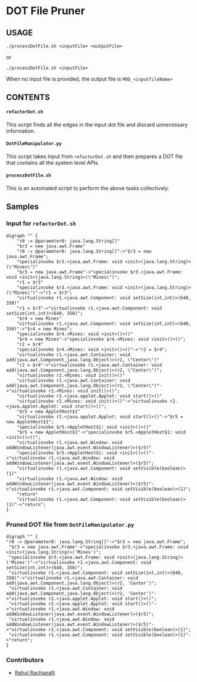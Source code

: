 # DOT File Pruner
## USAGE
```
./processDotFile.sh <inputFile> <outputFile>
```
or 
```
./processDotFile.sh <inputFile>
```
When no input file is provided, the output file is `MOD_<inputfileName>`

## CONTENTS
#### `refactorDot.sh`
This script finds all the edges in the input dot file and discard unnecessary information. 

#### `DotFileManipulator.py` 
This script takes input from `refactorDot.sh` and then prepares a DOT file that contains all the system level APIs.

#### `processDotFile.sh`
This is an automated script to perform the above tasks collectively.

## Samples
### Input for `refactorDot.sh`
```
digraph "" {
    "r0 := @parameter0: java.lang.String[]"
    "$r3 = new java.awt.Frame"
    "r0 := @parameter0: java.lang.String[]"->"$r3 = new java.awt.Frame";
    "specialinvoke $r3.<java.awt.Frame: void <init>(java.lang.String)>(\"Mines\")"
    "$r3 = new java.awt.Frame"->"specialinvoke $r3.<java.awt.Frame: void <init>(java.lang.String)>(\"Mines\")";
    "r1 = $r3"
    "specialinvoke $r3.<java.awt.Frame: void <init>(java.lang.String)>(\"Mines\")"->"r1 = $r3";
    "virtualinvoke r1.<java.awt.Component: void setSize(int,int)>(640, 350)"
    "r1 = $r3"->"virtualinvoke r1.<java.awt.Component: void setSize(int,int)>(640, 350)";
    "$r4 = new Mines"
    "virtualinvoke r1.<java.awt.Component: void setSize(int,int)>(640, 350)"->"$r4 = new Mines";
    "specialinvoke $r4.<Mines: void <init>()>()"
    "$r4 = new Mines"->"specialinvoke $r4.<Mines: void <init>()>()";
    "r2 = $r4"
    "specialinvoke $r4.<Mines: void <init>()>()"->"r2 = $r4";
    "virtualinvoke r1.<java.awt.Container: void add(java.awt.Component,java.lang.Object)>(r2, \"Center\")"
    "r2 = $r4"->"virtualinvoke r1.<java.awt.Container: void add(java.awt.Component,java.lang.Object)>(r2, \"Center\")";
    "virtualinvoke r2.<Mines: void init()>()"
    "virtualinvoke r1.<java.awt.Container: void add(java.awt.Component,java.lang.Object)>(r2, \"Center\")"->"virtualinvoke r2.<Mines: void init()>()";
    "virtualinvoke r2.<java.applet.Applet: void start()>()"
    "virtualinvoke r2.<Mines: void init()>()"->"virtualinvoke r2.<java.applet.Applet: void start()>()";
    "$r5 = new AppletHost$1"
    "virtualinvoke r2.<java.applet.Applet: void start()>()"->"$r5 = new AppletHost$1";
    "specialinvoke $r5.<AppletHost$1: void <init>()>()"
    "$r5 = new AppletHost$1"->"specialinvoke $r5.<AppletHost$1: void <init>()>()";
    "virtualinvoke r1.<java.awt.Window: void addWindowListener(java.awt.event.WindowListener)>($r5)"
    "specialinvoke $r5.<AppletHost$1: void <init>()>()"->"virtualinvoke r1.<java.awt.Window: void addWindowListener(java.awt.event.WindowListener)>($r5)";
    "virtualinvoke r1.<java.awt.Component: void setVisible(boolean)>(1)"
    "virtualinvoke r1.<java.awt.Window: void addWindowListener(java.awt.event.WindowListener)>($r5)"->"virtualinvoke r1.<java.awt.Component: void setVisible(boolean)>(1)";
    "return"
    "virtualinvoke r1.<java.awt.Component: void setVisible(boolean)>(1)"->"return";
}
```
### Pruned DOT file from `DotFileManipulator.py`
```
digraph "" {
"r0 := @parameter0: java.lang.String[]"->"$r3 = new java.awt.Frame";
 "$r3 = new java.awt.Frame"->"specialinvoke $r3.<java.awt.Frame: void <init>(java.lang.String)>('Mines')";
 "specialinvoke $r3.<java.awt.Frame: void <init>(java.lang.String)>('Mines')"->"virtualinvoke r1.<java.awt.Component: void setSize(int,int)>(640, 350)";
 "virtualinvoke r1.<java.awt.Component: void setSize(int,int)>(640, 350)"->"virtualinvoke r1.<java.awt.Container: void add(java.awt.Component,java.lang.Object)>(r2, 'Center')";
 "virtualinvoke r1.<java.awt.Container: void add(java.awt.Component,java.lang.Object)>(r2, 'Center')"->"virtualinvoke r2.<java.applet.Applet: void start()>()";
 "virtualinvoke r2.<java.applet.Applet: void start()>()"->"virtualinvoke r1.<java.awt.Window: void addWindowListener(java.awt.event.WindowListener)>($r5)";
 "virtualinvoke r1.<java.awt.Window: void addWindowListener(java.awt.event.WindowListener)>($r5)"->"virtualinvoke r1.<java.awt.Component: void setVisible(boolean)>(1)";
 "virtualinvoke r1.<java.awt.Component: void setVisible(boolean)>(1)"->"return";
}
```

### Contributors
* [Rahul Rachapalli](https://github.com/rahulr56)
